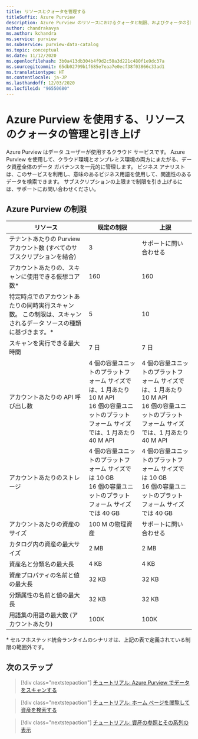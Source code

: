 ```yaml
---
title: リソースとクォータを管理する
titleSuffix: Azure Purview
description: Azure Purview のリソースにおけるクォータと制限、およびクォータの引き上げを要求する方法について説明します。
author: chandrakavya
ms.author: kchandra
ms.service: purview
ms.subservice: purview-data-catalog
ms.topic: conceptual
ms.date: 11/12/2020
ms.openlocfilehash: 3b0a413db304b4f9d2c50a3d221c480f1e9dc37a
ms.sourcegitcommit: 65db02799b1f685e7eaa7e0ecf38f03866c33ad1
ms.translationtype: HT
ms.contentlocale: ja-JP
ms.lasthandoff: 12/03/2020
ms.locfileid: "96550680"
---
```

# <a name="manage-and-increase-quotas-for-resources-with-azure-purview"></a>Azure Purview を使用する、リソースのクォータの管理と引き上げ
 
Azure Purview はデータ ユーザーが使用するクラウド サービスです。 Azure Purview を使用して、クラウド環境とオンプレミス環境の両方にまたがる、データ資産全体のデータ ガバナンスを一元的に管理します。 ビジネス アナリストは、このサービスを利用し、意味のあるビジネス用語を使用して、関連性のあるデータを検索できます。 サブスクリプションの上限まで制限を引き上げるには、サポートにお問い合わせください。
 
## <a name="azure-purview-limits"></a>Azure Purview の制限
 
|**リソース**|  **既定の制限**  |**上限**|
|---|---|---|
|テナントあたりの Purview アカウント数 (すべてのサブスクリプションを結合)|3|サポートに問い合わせる|
|アカウントあたりの、スキャンに使用できる仮想コア数*|160|160|
|特定時点でのアカウントあたりの同時実行スキャン数。 この制限は、スキャンされるデータ ソースの種類に基づきます。*|5 | 10 |
|スキャンを実行できる最大時間|7 日|7 日|
|アカウントあたりの API 呼び出し数|4 個の容量ユニットのプラットフォーム サイズでは、1 月あたり 10 M API <br>16 個の容量ユニットのプラットフォーム サイズでは、1 月あたり 40 M API |4 個の容量ユニットのプラットフォーム サイズでは、1 月あたり 10 M API <br>16 個の容量ユニットのプラットフォーム サイズでは、1 月あたり 40 M API|
|アカウントあたりのストレージ|4 個の容量ユニットのプラットフォーム サイズでは 10 GB <br>16 個の容量ユニットのプラットフォーム サイズでは 40 GB |4 個の容量ユニットのプラットフォーム サイズでは 10 GB <br> 16 個の容量ユニットのプラットフォーム サイズでは 40 GB |
|アカウントあたりの資産のサイズ|100 M の物理資産 |サポートに問い合わせる|
|カタログ内の資産の最大サイズ|2 MB|2 MB|
|資産名と分類名の最大長|4 KB|4 KB|
|資産プロパティの名前と値の最大長|32 KB|32 KB|
|分類属性の名前と値の最大長|32 KB|32 KB|
|用語集の用語の最大数 (アカウントあたり)|100K|100K|
 
\* セルフホステッド統合ランタイムのシナリオは、上記の表で定義されている制限の範囲外です。 
 
## <a name="next-steps"></a>次のステップ
 
> [!div class="nextstepaction"]
>[チュートリアル: Azure Purview でデータをスキャンする](tutorial-scan-data.md)

> [!div class="nextstepaction"]
>[チュートリアル: ホーム ページを閲覧して資産を検索する](tutorial-asset-search.md)

> [!div class="nextstepaction"]
>[チュートリアル: 資産の参照とその系列の表示](tutorial-browse-and-view-lineage.md)
